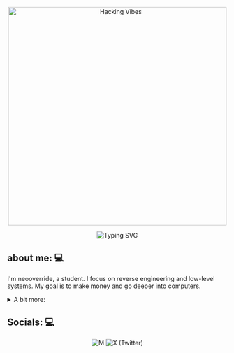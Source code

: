 <p align="center">
  <img src="https://media3.giphy.com/media/v1.Y2lkPTc5MGI3NjExMDg1dnN5bHAybHhiOXR3cmNhb213ZDFueGhia2d4bDZ6d3Z2MzBpMCZlcD12MV9pbnRlcm5hbF9naWZfYnlfaWQmY3Q9Zw/Ozf4qM5aX1qUqwtmFF/giphy.gif" alt="Hacking Vibes" width="500"/>
</p>

<p align="center">
  <img src="https://readme-typing-svg.demolab.com?font=Fira+Code&pause=1000&color=00FFFF&center=true&vCenter=true&width=550&lines=I+don't+play+games%2C+I+reverse+them.;Shells+don't+scare+me.+They+respond." alt="Typing SVG" />
</p>

## about me: 💻
I'm neooverride, a student. I focus on reverse engineering and low-level systems. My goal is to make money and go deeper into computers.
<details>
  <summary>A bit more:</summary>
  <br>
  <ol>
    <li><strong>Name:</strong> Alishba Abdul.</li>
    <li><strong>From:</strong> Pakistan.</li>
    <li><strong>Hobby:</strong> Coin collecting.</li>
    <li><strong>Friend:</strong> AI.</li>
    <li><strong>Fact:</strong> I prefer working alone.</li>
  </ol>
</details>

## Socials: 💻

<p align="center">
  <a href="https://medium.com/neooverride" target="_blank" style="text-decoration: none;">
    <img src="https://img.shields.io/badge/Medium-12100E?style=for-the-badge&logo=medium&logoColor=white" alt="M">
  </a>
  <a href="https://x.com/neooverrid16697" target="_blank" style="text-decoration: none;">
    <img src="https://img.shields.io/badge/Twitter-000000?style=for-the-badge&logo=twitter&logoColor=white" alt="X (Twitter)">
  </a>
</p>
